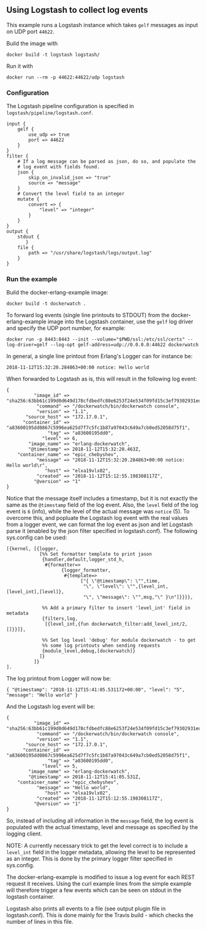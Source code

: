 ## Using Logstash to collect log events

This example runs a Logstash instance which takes `gelf` messages as
input on UDP port `44622`.

Build the image with

	docker build -t logstash logstash/

Run it with

	docker run --rm -p 44622:44622/udp logstash

### Configuration

The Logstash pipeline configuration is specified in
`logstash/pipeline/logstash.conf`.


```
input {
    gelf {
        use_udp => true
        port => 44622
    }
}
filter {
    # If a log message can be parsed as json, do so, and populate the
    # log event with fields found.
    json {
        skip_on_invalid_json => "true"
        source => "message"
    }
    # Convert the level field to an integer
    mutate {
        convert => {
            "level" => "integer"
        }
    }
}
output {
    stdout {
       }
    file {
        path => "/usr/share/logstash/logs/output.log"
    }
}
```

### Run the example

Build the docker-erlang-example image:

	docker build -t dockerwatch .

To forward log events (single line printouts to STDOUT) from the
docker-erlang-example image into the Logstash container, use the
`gelf` log driver and specify the UDP port number, for example:

	docker run -p 8443:8443 --init --volume="$PWD/ssl:/etc/ssl/certs" --log-driver=gelf --log-opt gelf-address=udp://0.0.0.0:44622 dockerwatch

In general, a single line printout from Erlang's Logger can for
instance be:

    2018-11-12T15:32:20.284863+00:00 notice: Hello world

When forwarded to Logstash as is, this will result in the following
log event:

```
{
          "image_id" => "sha256:63bb61c199d0d649d178cfdbedfc88e6253f24e534f09fd15c3ef79302931ed0",
           "command" => "/dockerwatch/bin/dockerwatch console",
           "version" => "1.1",
       "source_host" => "172.17.0.1",
      "container_id" => "a83600195dd0867c5996ea625d7f7c5fc1b87a97043c649a7cb0ed52058d75f1",
               "tag" => "a83600195dd0",
             "level" => 6,
        "image_name" => "erlang-dockerwatch",
        "@timestamp" => 2018-11-12T15:32:20.463Z,
    "container_name" => "epic_chebyshev",
           "message" => "2018-11-12T15:32:20.284863+00:00 notice: Hello world\r",
              "host" => "elxa19vlx02",
           "created" => "2018-11-12T15:12:55.198308117Z",
          "@version" => "1"
}
```

Notice that the message itself includes a timestamp, but it is not
exactly the same as the `@timestamp` field of the log event. Also, the
`level` field of the log event is `6` (info), while the level of the
actual message was `notice` (5). To overcome this, and popluate the
Logstash log event with the real values from a logger event, we can
format the log event as json and let Logstash parse it (enabled by the
json filter specified in logstash.conf). The following sys.config can
be used:

```
[{kernel, [{logger,
            [%% Set formatter template to print jason
             {handler,default,logger_std_h,
              #{formatter=>
                    {logger_formatter,
                     #{template=>
                           ["{ \"@timestamp\": \"",time,
                            "\", \"level\": \"",{level_int,[level_int],[level]},
                            "\", \"message\": \"",msg,"\" }\n"]}}}},

             %% Add a primary filter to insert 'level_int' field in metadata
             {filters,log,
              [{level_int,{fun dockerwatch_filter:add_level_int/2,[]}}]},

             %% Set log level 'debug' for module dockerwatch - to get
             %% some log printouts when sending requests
             {module_level,debug,[dockerwatch]}
            ]}
          ]}
].
```

The log printout from Logger will now be:

    { "@timestamp": "2018-11-12T15:41:05.531172+00:00", "level": "5", "message": "Hello world" }

And the Logstash log event will be:

```
{
          "image_id" => "sha256:63bb61c199d0d649d178cfdbedfc88e6253f24e534f09fd15c3ef79302931ed0",
           "command" => "/dockerwatch/bin/dockerwatch console",
           "version" => "1.1",
       "source_host" => "172.17.0.1",
      "container_id" => "a83600195dd0867c5996ea625d7f7c5fc1b87a97043c649a7cb0ed52058d75f1",
               "tag" => "a83600195dd0",
             "level" => 5,
        "image_name" => "erlang-dockerwatch",
        "@timestamp" => 2018-11-12T15:41:05.531Z,
    "container_name" => "epic_chebyshev",
           "message" => "Hello world",
              "host" => "elxa19vlx02",
           "created" => "2018-11-12T15:12:55.198308117Z",
          "@version" => "1"
}
```

So, instead of including all information in the `message` field, the
log event is populated with the actual timestamp, level and message as
specified by the logging client.

NOTE: A currently necessary trick to get the level correct is to
include a `level_int` field in the logger metadata, allowing the level
to be represented as an integer. This is done by the primary logger
filter specified in sys.config.

The docker-erlang-example is modified to issue a log event for each
REST request it receives. Using the curl example lines from the simple
example will therefore trigger a few events which can be seen on
stdout in the logstash container.

Logstash also prints all events to a file (see output plugin file in
logstash.conf). This is done mainly for the Travis build - which
checks the number of lines in this file.
